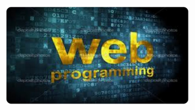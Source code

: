 

![image all](https://github.com/EvanildoLeal/PROJETOS_WEB_PROGRAMMING/blob/916e342eeff2b9c51cffa0757157187e03254e14/Imagem4.jpg)
